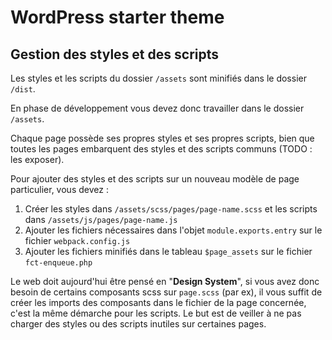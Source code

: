 # WordPress starter theme

## Gestion des styles et des scripts

Les styles et les scripts du dossier `/assets` sont minifiés dans le dossier `/dist`.

En phase de développement vous devez donc travailler dans le dossier `/assets`.

Chaque page possède ses propres styles et ses propres scripts, bien que toutes les pages embarquent des styles et des scripts communs (TODO : les exposer).

Pour ajouter des styles et des scripts sur un nouveau modèle de page particulier, vous devez :
1. Créer les styles dans `/assets/scss/pages/page-name.scss` et les scripts dans `/assets/js/pages/page-name.js`
2. Ajouter les fichiers nécessaires dans l'objet `module.exports.entry` sur le fichier `webpack.config.js`
3. Ajouter les fichiers minifiés dans le tableau `$page_assets` sur le fichier `fct-enqueue.php`

Le web doit aujourd'hui être pensé en "**Design System**", si vous avez donc besoin de certains composants scss sur `page.scss` (par ex), il vous suffit de créer les imports des composants dans le fichier de la page concernée, c'est la même démarche pour les scripts. Le but est de veiller à ne pas charger des styles ou des scripts inutiles sur certaines pages.